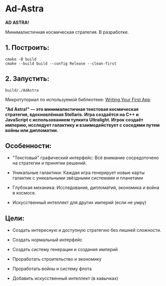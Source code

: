 # Ad-Astra

__AD ASTRA!__

Минималистичная космическая стратегия. В разработке.

## 1. Построить:

```shell
cmake -B build
cmake --build build --config Release --clean-first
```

## 2. Запустить:

```shell
build/./AdAstra
```

Микротуториал по используемой библеотеке: [Writing Your First App](https://docs.ultralig.ht/docs/writing-your-first-app)

__"Ad Astra!" — это минималистичная текстовая космическая стратегия, вдохновлённая Stellaris. Игра создаётся на C++ и JavaScript с использованием тулкита Ultralight. Игрок создаёт империю, исследует галактику и взаимодействует с соседями путем войны или дипломатии.__

## Особенности:

- "Текстовый" графический интерфейс: Всё внимание сосредоточено на стратегии и принятии решений.

- Уникальные галактики: Каждая игра генерирует новые карты галактик с уникальными звёздными системами и планетами

- Глубокая механика: Исследования, дипломатия, экономика и война в космосе.

- Искусственный интеллект для других империй (если не умру)

## Цели:

- Создать интересную и доступную стратегию без лишней сложности.

- Создать нормальный интерфейс

- Создать систему генерации и создания империй

- Проработать строительство и экономику

- Проработать войны и систему флота

- Добавить искусственный интеллект (в кавычках)
